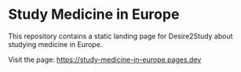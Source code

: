 # Study Medicine in Europe

This repository contains a static landing page for Desire2Study about studying medicine in Europe.

Visit the page: https://study-medicine-in-europe.pages.dev
